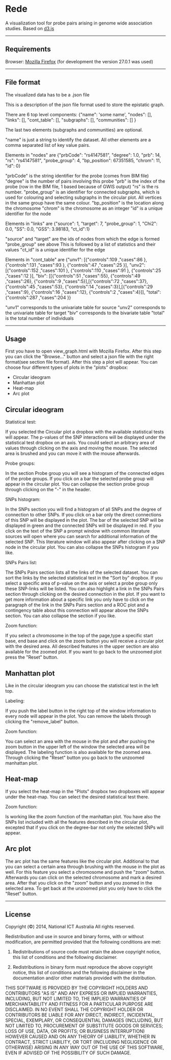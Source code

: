 Rede
====

A visualization tool for probe pairs arising in genome wide association studies.  Based on [d3.js](http://d3js.org/) 

------------
Requirements 
------------
Browser: [Mozilla Firefox](http://www.mozilla.org/en-US/firefox/new/#) (for development the version 27.0.1 was used) 

------------
File format 
------------

The visualized data has to be a .json file  

This is a description of the json file format used to store the epistatic graph.

There are 6 top level components: {"name":  'some name', "nodes": [], "links": [], "cont_table": [], "subgraphs": [], "communities": [] }

The last two elements (subgraphs and communities) are optional.

"name" is just a string to identify the dataset. All other elements are a comma separated list of key value pairs.


Elements in "nodes" are {"prbCode": "rs4147581", "degree": 1.0, "prb": 14, "rs": "rs4147581", "probe_group": 4, "bp_position": 67351585, "chrom": 11, "id": 0}

"prbCode" is the string identifier for the probe (comes from BIM file) "degree" is the number of pairs involving this probe "prb" is the index of the probe (row in the BIM file, 1 based because of GWIS output) "rs" is the rs number.  "probe_group" is an identifier for connected subgraphs, which is used for colouring and selecting subgraphs in the circular plot.  All vertices in the same group have the same colour.  "bp_position" is the location along the chromosome "chrom" is the
chromosome as an integer "id" is a unique identifier for the node


Elements in "links" are {"source": 1, "target": 7, "probe_group": 1, "Chi2": 0.0, "SS": 0.0, "GSS": 3.98183, "ct_id":1}

"source" and "target" are the ids of nodes from which the edge is formed "probe_group" see above This is followed by a list of statistics and their values "ct_id" is a unique identifier for the edge



Elements in "cont_table" are {"unv1": [{"controls":109 ,"cases":86 }, {"controls":131 ,"cases":93 }, {"controls":47 ,"cases":25 }], "unv2": [{"controls":152 ,"cases":101 }, {"controls":110 ,"cases":91 }, {"controls":25 ,"cases":12 }], "biv": [[{"controls":51 ,"cases":55}, {"controls":49 ,"cases":26}, {"controls":9 ,"cases":5}],[{"controls":72 ,"cases":37}, {"controls":45 ,"cases":53}, {"controls":14 ,"cases":3}],[{"controls":29 ,"cases":9}, {"controls":16 ,"cases":12},
{"controls":2 ,"cases":4}]], "total": {"controls":287 ,"cases":204 }}

"unv1" corresponds to the univariate table for source "unv2" corresponds to the univariate table for target "biv" corresponds to the bivariate table "total" is the total number of individuals



-----
Usage
-----

First you have to open view_graph.html with Mozilla Firefox. After this step you can click the 
"Browse..." button and select a json file with the right format(see section file format). After this step a plot will appear. You can choose four different types of plots in the "plots" dropbox:

* Circular ideogram
* Manhattan plot
* Heat-map
* Arc plot

Circular ideogram
-----------------
Statistical test:

If you selected the Circular plot a dropbox with the available statistical tests
will appear. The p-values of the SNP interactions will be displayed under the
statistical test dropbox on an axis. You could select an arbitrary area of
values through clicking on the axis and moving the mouse. The selected area is
brushed and you can move it with the mouse afterwards.

Probe groups:

In the section Probe group you will see a histogram of the connected edges of the
probe groups. If you click on a bar the selected probe group will appear in the
circular plot. You can collapse the section probe group through clicking on the
"-" in the header.

SNPs histogram:

In the SNPs section you will find a histogram of all SNPs and the degree of connection to other SNPs. If you click on a bar only the direct connections of this SNP will be displayed in the plot. The bar of the selected SNP will be displayed in green and the connected SNPs will be displayed in red. If you click on the text of the SNP a prompt window with common literature sources will open where you can search for additional information of the selected SNP. This literature window will also
appear after clicking on a SNP node in the circular plot. You can also collapse the SNPs histogram if you like.

SNPs Pairs list:

The SNPs Pairs section lists all the links of the selected dataset. You can sort the links by the selected statistical test in the "Sort by" dropbox. If you select a specific area of p-value on the axis or select a probe group only these SNP-links will be listed. You can also highlight a link in the SNPs Pairs section through clicking on the desired connection in the plot. If you want to get more information about a specific link you only have to click on the paragraph of the link in
the SNPs Pairs section and a ROC plot and a contingency table about this connection will appear above the SNPs section. You can also collapse the section if you like.

Zoom function:

If you select a chromosome in the top of the page,type a specific start base, end base and click on the zoom button you will receive a circular plot with the desired area. All described features in the upper section are also available for the zoomed plot. If you want to go back to the unzoomed plot press the "Reset" button.

Manhattan plot
--------------

Like in the circular ideogram you can choose the statistical test in the left top.

Labeling:

If you push the label button in the right top of the window information to every node will appear in the plot. You can remove the labels through clicking the "remove_label" button.

Zoom function:

You can select an area with the mouse in the plot and after pushing the zoom button in the upper left of the window the selected area will be displayed. The labeling function is also available for the zoomed area. Through clicking the "Reset" button you go back to the unzoomed manhattan plot.


Heat-map
--------

If you select the heat-map in the "Plots" dropbox two dropboxes will appear under the heat-map.  You can select the desired statistical test there. 

Zoom function:

Is working like the zoom function of the manhattan plot. You have also the SNPs list included with all the features described in the circular plot, excepted that if you click on the degree-bar not only the selected SNPs will appear.

Arc plot
--------

The arc plot has the same features like the circular plot. Additional to that you can select a certain area through brushing with the mouse in the plot as well. For this feature you select a chromosome and push the "zoom" button. Afterwards you can click on the selected chromosome and mark a desired area. After that you click on the "zoom" button and you zoomed in the selected area.  To get back at the unzoomed plot you only have to click the "Reset" button.

-------
License
-------

Copyright (&copy;) 2014, National ICT Australia All rights reserved.

Redistribution and use in source and binary forms, with or without modification, are permitted provided that the following conditions are met:

1. Redistributions of source code must retain the above copyright notice, this list of conditions and the following disclaimer.

2. Redistributions in binary form must reproduce the above copyright notice, this list of conditions and the following disclaimer in the documentation and/or other materials provided with the distribution.

THIS SOFTWARE IS PROVIDED BY THE COPYRIGHT HOLDERS AND CONTRIBUTORS "AS IS" AND ANY EXPRESS OR IMPLIED WARRANTIES, INCLUDING, BUT NOT LIMITED TO, THE IMPLIED WARRANTIES OF MERCHANTABILITY AND FITNESS FOR A PARTICULAR PURPOSE ARE DISCLAIMED. IN NO EVENT SHALL THE COPYRIGHT HOLDER OR CONTRIBUTORS BE LIABLE FOR ANY DIRECT, INDIRECT, INCIDENTAL, SPECIAL, EXEMPLARY, OR CONSEQUENTIAL DAMAGES (INCLUDING, BUT NOT LIMITED TO, PROCUREMENT OF SUBSTITUTE GOODS OR SERVICES; LOSS OF USE, DATA,
OR PROFITS; OR BUSINESS INTERRUPTION) HOWEVER CAUSED AND ON ANY THEORY OF LIABILITY, WHETHER IN CONTRACT, STRICT LIABILITY, OR TORT (INCLUDING NEGLIGENCE OR OTHERWISE) ARISING IN ANY WAY OUT OF THE USE OF THIS SOFTWARE, EVEN IF ADVISED OF THE POSSIBILITY OF SUCH DAMAGE.

